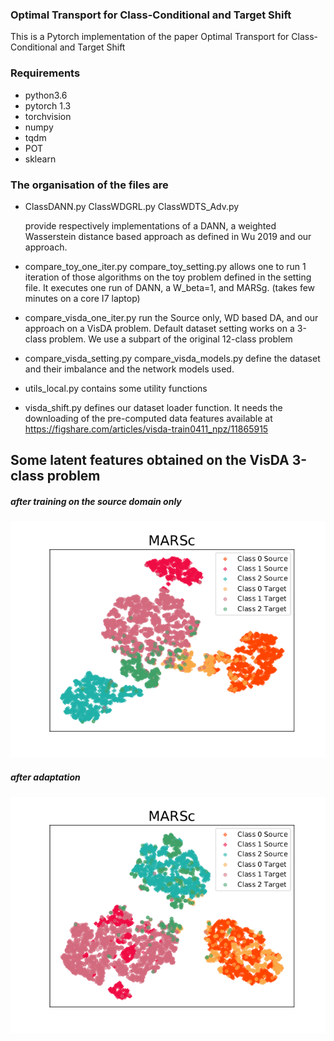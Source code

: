 ### Optimal Transport for Class-Conditional and Target Shift

This is a Pytorch implementation of the paper Optimal Transport for Class-Conditional and Target Shift  

### Requirements
* python3.6
* pytorch 1.3
* torchvision
* numpy
* tqdm
* POT
* sklearn


### The organisation of the files are 

* ClassDANN.py ClassWDGRL.py ClassWDTS_Adv.py

  	provide respectively implementations of a DANN, a 
  	weighted Wasserstein distance based approach as defined in Wu 2019 and our 
  	approach.
  
* compare_toy_one_iter.py  compare_toy_setting.py 
     	allows one to run 1 iteration of those algorithms on the
    	toy problem defined in the setting file. It executes
	one run of DANN, a W_beta=1, and MARSg. 
	(takes few minutes on a core I7 laptop)

* compare_visda_one_iter.py 
	run the Source only, WD based DA, and our approach on a VisDA
	problem. Default dataset setting works on a 3-class problem. We use a subpart of the original 12-class problem

* compare_visda_setting.py compare_visda_models.py 
	define the dataset and their imbalance and the network models used.

* utils_local.py 
	contains some utility functions

* visda_shift.py 
	defines our dataset loader function. It needs the downloading of
	the pre-computed data features available at 
	https://figshare.com/articles/visda-train0411_npz/11865915


## Some latent features obtained on the VisDA 3-class problem 
##### after training on the source domain only
![BEFORE](images/figuretsne-clus-setting2-before.png) 
##### after adaptation 
![AFTER](images/figuretsne-clus-setting2-after.png) 
 
